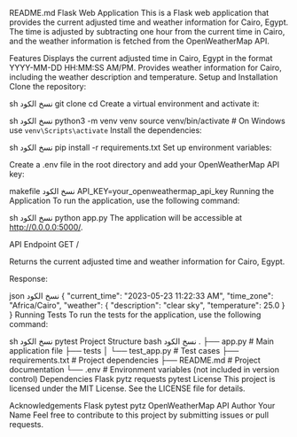 README.md
Flask Web Application
This is a Flask web application that provides the current adjusted time and weather information for Cairo, Egypt. The time is adjusted by subtracting one hour from the current time in Cairo, and the weather information is fetched from the OpenWeatherMap API.

Features
Displays the current adjusted time in Cairo, Egypt in the format YYYY-MM-DD HH:MM:SS AM/PM.
Provides weather information for Cairo, including the weather description and temperature.
Setup and Installation
Clone the repository:

sh
نسخ الكود
git clone <repository-url>
cd <repository-directory>
Create a virtual environment and activate it:

sh
نسخ الكود
python3 -m venv venv
source venv/bin/activate   # On Windows use `venv\Scripts\activate`
Install the dependencies:

sh
نسخ الكود
pip install -r requirements.txt
Set up environment variables:

Create a .env file in the root directory and add your OpenWeatherMap API key:

makefile
نسخ الكود
API_KEY=your_openweathermap_api_key
Running the Application
To run the application, use the following command:

sh
نسخ الكود
python app.py
The application will be accessible at http://0.0.0.0:5000/.

API Endpoint
GET /

Returns the current adjusted time and weather information for Cairo, Egypt.

Response:

json
نسخ الكود
{
  "current_time": "2023-05-23 11:22:33 AM",
  "time_zone": "Africa/Cairo",
  "weather": {
    "description": "clear sky",
    "temperature": 25.0
  }
}
Running Tests
To run the tests for the application, use the following command:

sh
نسخ الكود
pytest
Project Structure
bash
نسخ الكود
.
├── app.py                  # Main application file
├── tests
│   └── test_app.py         # Test cases
├── requirements.txt        # Project dependencies
├── README.md               # Project documentation
└── .env                    # Environment variables (not included in version control)
Dependencies
Flask
pytz
requests
pytest
License
This project is licensed under the MIT License. See the LICENSE file for details.

Acknowledgements
Flask
pytest
pytz
OpenWeatherMap API
Author
Your Name
Feel free to contribute to this project by submitting issues or pull requests.
